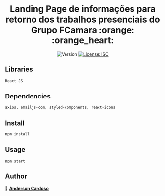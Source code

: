 <h1 align="center">Landing Page de informações para retorno dos trabalhos presenciais do Grupo FCamara :orange: :orange_heart:</h1>
<p align="center">
  <img alt="Version" src="https://img.shields.io/badge/version-1.0.0-blue.svg?cacheSeconds=2592000" />
  <a href="#" target="_blank">
    <img alt="License: ISC" src="https://img.shields.io/badge/License-ISC-yellow.svg" />
  </a>
</p>

## Libraries

```sh
React JS
```

## Dependencies

```sh
axios, emailjs-com, styled-components, react-icons
```

## Install

```sh
npm install
```

## Usage

```sh
npm start
```

## Author

👤 <a href="https://www.linkedin.com/in/anderson-cardoso-781b56102/">**Anderson Cardoso**</a>
